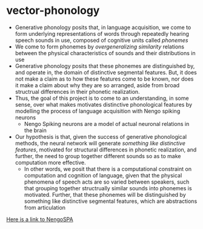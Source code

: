 # vector-phonology

- Generative phonology posits that, in language acquisition, we come to form underlying representations of words through repeatedly hearing speech sounds in use, composed of cognitive units called *phonemes*
 - We come to form phonemes by *overgeneralizing similarity* relations between the physical characteristics of sounds and their distributions in use
 - Generative phonology posits that these phonemes are distinguished by, and operate in, the domain of distinctive segmental features. But, it does not make a claim as to how these features come to be known, nor does it make a claim about why they are so arranged, aside from broad structrual differences in their phonetic realization.
 - Thus, the goal of this project is to come to an understanding, in some sense, over what makes motivates distinctive phonological features by modelling the process of language acquisition with Nengo spiking neurons
     + Nengo Spiking neurons are a model of actual neuronal relations in the brain
 - Our hypothesis is that, given the success of generative phonological methods, the neural network will generate *something like distinctive features*, motivated for structural differences in phonetic realization, and further, the need to group together different sounds so as to make computation more effective.
     + In other words, we posit that there is a computational constraint on computation and cognition of language, given that the physical phenomena of speech acts are so varied between speakers, such that grouping together structrually similar sounds into phonemes is motivated. Further, that these phonemes will be distinguished by something like distinctive segmental features, which are abstractions from articulation

[Here is a link to NengoSPA](https://www.nengo.ai/nengo-spa/v1.3.0/index.html)
